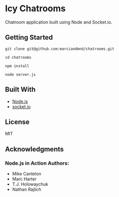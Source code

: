 # Icy Chatrooms

Chatroom application built using Node and Socket.io.

## Getting Started

`git clone git@github.com:marciandmnd/chatrooms.git`

`cd chatrooms`

`npm install`

`node server.js`

## Built With

* [Node.js](https://nodejs.org/en/)
* [socket.io](https://socket.io/)

## License

MIT

## Acknowledgments

### Node.js in Action Authors:
* Mike Cantelon
* Marc Harter
* T.J. Holowaychuk
* Nathan Rajlich